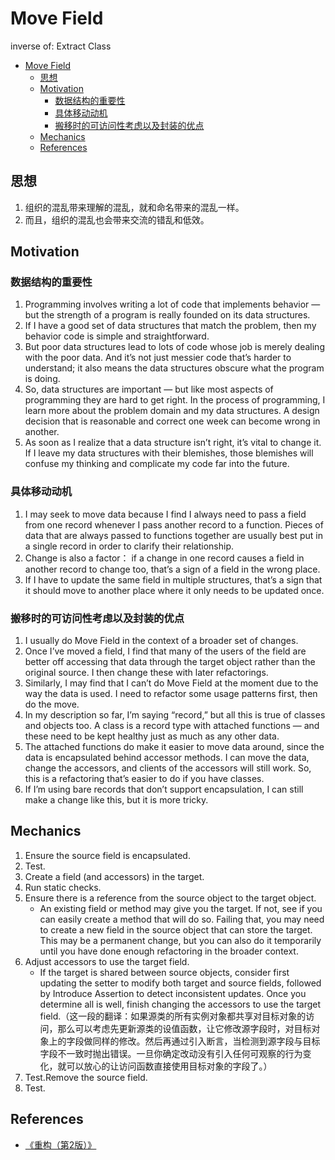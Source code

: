 # Move Field

inverse of: Extract Class


<!-- TOC -->

- [Move Field](#move-field)
    - [思想](#思想)
    - [Motivation](#motivation)
        - [数据结构的重要性](#数据结构的重要性)
        - [具体移动动机](#具体移动动机)
        - [搬移时的可访问性考虑以及封装的优点](#搬移时的可访问性考虑以及封装的优点)
    - [Mechanics](#mechanics)
    - [References](#references)

<!-- /TOC -->


## 思想
1. 组织的混乱带来理解的混乱，就和命名带来的混乱一样。
2. 而且，组织的混乱也会带来交流的错乱和低效。


## Motivation
### 数据结构的重要性
1. Programming involves writing a lot of code that implements behavior — but the strength of a program is really founded on its data structures. 
2. If I have a good set of data structures that match the problem, then my behavior code is simple and straightforward. 
3. But poor data structures lead to lots of code whose job is merely dealing with the poor data. And it’s not just messier code that’s harder to understand; it also means the data structures obscure what the program is doing. 
4. So, data structures are important — but like most aspects of programming they are hard to get right. In the process of programming, I learn more about the problem domain and my data structures. A design decision that is reasonable and correct one week can become wrong in another.
5. As soon as I realize that a data structure isn’t right, it’s vital to change it. If I leave my data structures with their blemishes, those blemishes will confuse my thinking and complicate my code far into the future.

### 具体移动动机
1. I may seek to move data because I find I always need to pass a field from one record whenever I pass another record to a function. Pieces of data that are always passed to functions together are usually best put in a single record in order to clarify their relationship. 
2. Change is also a factor： if a change in one record causes a field in another record to change too, that’s a sign of a field in the wrong place. 
3. If I have to update the same field in multiple structures, that’s a sign that it should move to another place where it only needs to be updated once.

### 搬移时的可访问性考虑以及封装的优点
1. I usually do Move Field in the context of a broader set of changes. 
2. Once I’ve moved a field, I find that many of the users of the field are better off accessing that data through the target object rather than the original source. I then change these with later refactorings. 
3. Similarly, I may find that I can’t do Move Field at the moment due to the way the data is used. I need to refactor some usage patterns first, then do the move.
4. In my description so far, I’m saying “record,” but all this is true of classes and objects too. A class is a record type with attached functions — and these need to be kept healthy just as much as any other data. 
5. The attached functions do make it easier to move data around, since the data is encapsulated behind accessor methods. I can move the data, change the accessors, and clients of the accessors will still work. So, this is a refactoring that’s easier to do if you have classes.
6. If I’m using bare records that don’t support encapsulation, I can still make a change like this, but it is more tricky.


## Mechanics
1. Ensure the source field is encapsulated.
2. Test.
3. Create a field (and accessors) in the target.
4. Run static checks.
5. Ensure there is a reference from the source object to the target object.
    * An existing field or method may give you the target. If not, see if you can easily create a method that will do so. Failing that, you may need to create a new field in the source object that can store the target. This may be a permanent change, but you can also do it temporarily until you have done enough refactoring in the broader context.
6. Adjust accessors to use the target field.
    * If the target is shared between source objects, consider first updating the setter to modify both target and source fields, followed by Introduce Assertion to detect inconsistent updates. Once you determine all is well, finish changing the accessors to use the target field.（这一段的翻译：如果源类的所有实例对象都共享对目标对象的访问，那么可以考虑先更新源类的设值函数，让它修改源字段时，对目标对象上的字段做同样的修改。然后再通过引入断言，当检测到源字段与目标字段不一致时抛出错误。一旦你确定改动没有引入任何可观察的行为变化，就可以放心的让访问函数直接使用目标对象的字段了。）
7. Test.Remove the source field.
8. Test.


## References
* [《重构（第2版）》](https://book.douban.com/subject/33400354/)
